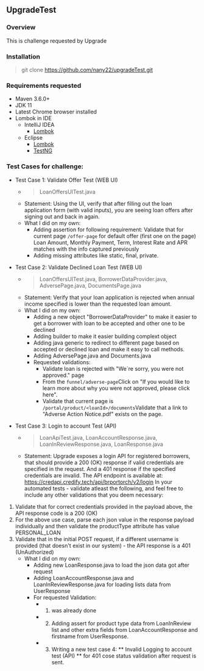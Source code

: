 ## UpgradeTest
### Overview
This is challenge requested by Upgrade
### Installation
> git clone https://github.com/nany22/upgradeTest.git
### Requirements requested
  - Maven 3.6.0+
  - JDK 11
  - Latest Chrome browser installed
  - Lombok in IDE
      * IntelliJ IDEA 
        - [Lombok](https://projectlombok.org/setup/intellij)  
      * Eclipse 
        - [Lombok](https://projectlombok.org/setup/eclipse) 
        - [TestNG](https://marketplace.eclipse.org/content/testng-eclipse) 
### Test Cases for challenge:
  - Test Case 1: Validate Offer Test (WEB UI)
    * > LoanOffersUITest.java
    * Statement: Using the UI, verify that after filling out the loan application form (with valid inputs), you are seeing loan offers after signing out and back in again.
    * What I did on my own: 
      - Adding assertion for following requirement: Validate that for current page `/offer-page` for default offer (first one on the page) Loan Amount, Monthly Payment, Term, Interest Rate and APR matches with the info captured previously
      - Adding missing attributes like static, final, private.
            
  - Test Case 2: Validate Declined Loan Test (WEB UI)
    * > LoanOffersUITest.java, BorrowerDataProvider.java, AdversePage.java, DocumentsPage.java
    * Statement: Verify that your loan application is rejected when annual income specified is lower than the requested loan amount.
    * What I did on my own: 
      - Adding a new object "BorrowerDataProvider" to make it easier to get a borrower with loan to be accepted and other one to be declined
      - Adding builder to make it easier building complext object
      - Adding java generic to redirect to different page based on accepted or declined loan and make it easy to call methods.
      - Adding AdversePage.java and Documents.java
      - Requested validations:
        - Validate loan is rejected with "We´re sorry, you were not approved." page
        - From the `funnel/adverse-page`Click on "If you would like to learn more about why you were not approved, please click here".
        - Validate that current page is `/portal/product/<loanId>/documents`Validate that a link to "Adverse Action Notice.pdf" exists on the page.
  - Test Case 3: Login to account Test (API)
    * > LoanApiTest.java, LoanAccountResponse.java, LoanInReviewResponse.java, LoanResponse.java
    * Statement: Upgrade exposes a login API for registered borrowers, that should provide a 200 (OK) response if valid credentials are specified in the request. And a 401 response if the specified credentials are invalid. 
The API endpoint is available at: https://credapi.credify.tech/api/brportorch/v2/login
In your automated tests - validate atleast the following, and feel free to include any other validations that you deem necessary:
1. Validate that for correct credentials provided in the payload above, the API response code is a 200 (OK)
2. For the above use case, parse each json value in the response payload individually and then validate the productType attribute has value PERSONAL_LOAN
3. Validate that in the initial POST request, if a different username is provided (that doesn't exist in our system) - the API response is a 401 (UnAuthorized)
    * What I did on my own: 
      - Adding new LoanResponse.java to load the json data got after request
      - Adding LoanAccountResponse.java and LoanInReviewResponse.java for loading lists data from UserResponse
      - For requested Validation:
          - 1. was already done
          - 2. Adding assert for product type data from LoanInReview list and other extra fields from LoanAccountResponse and firstname from UserResponse.
          - 3. Writing a new test case 4: ** Invalid Logging to account test (API) ** for 401 cose status validation after request is sent.
   

